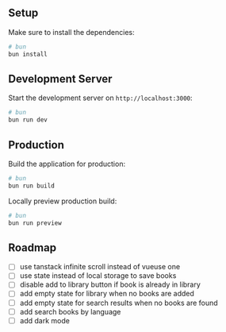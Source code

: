 ## Setup

Make sure to install the dependencies:

```bash
# bun
bun install
```

## Development Server

Start the development server on `http://localhost:3000`:

```bash
# bun
bun run dev
```

## Production

Build the application for production:

```bash
# bun
bun run build
```

Locally preview production build:

```bash
# bun
bun run preview
```

## Roadmap

- [ ] use tanstack infinite scroll instead of vueuse one
- [ ] use state instead of local storage to save books
- [ ] disable add to library button if book is already in library
- [ ] add empty state for library when no books are added
- [ ] add empty state for search results when no books are found
- [ ] add search books by language
- [ ] add dark mode
